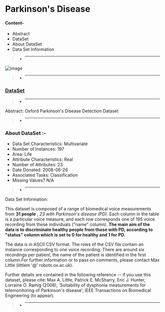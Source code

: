 # Parkinson's Disease

#### Content-
- Abstract
- DataSet
- About DataSet
- Data Set Information

> - ____________________________________________________________________________________________________________________________________________________________________________

![image](https://dementiatoday.net/wp-content/uploads/2020/05/Parkinsons-Disease-Dementi.jpg)

> - ____________________________________________________________________________________________________________________________________________________________________________

### [DataSet](https://www.kaggle.com/nidaguler/parkinsons-data-set)

> - ____________________________________________________________________________________________________________________________________________________________________________



Abstract: Oxford Parkinson's Disease Detection Dataset

> - ____________________________________________________________________________________________________________________________________________________________________________

### About DataSet :-
- Data Set Characteristics: Multivariate
- Number of Instances: 197
- Area: Life
- Attribute Characteristics: Real
- Number of Attributes: 23
- Date Donated: 2008-06-26
- Associated Tasks: Classification
- Missing Values? N/A

> - ____________________________________________________________________________________________________________________________________________________________________________


Data Set Information:

This dataset is composed of a range of biomedical voice measurements from
**31 people** , *23 with Parkinson's disease (PD)*. Each column in the table is a
particular voice measure, and each row corresponds one of 195 voice
recording from these individuals ("name" column). **The main aim of the data
is to discriminate healthy people from those with PD, according to "status"
column which is set to 0 for healthy and 1 for PD.**

The data is in ASCII CSV format. The rows of the CSV file contain an
instance corresponding to one voice recording. There are around six
recordings per patient, the name of the patient is identified in the first
column.For further information or to pass on comments, please contact Max
Little (littlem '@' robots.ox.ac.uk).

Further details are contained in the following reference -- if you use this
dataset, please cite:
Max A. Little, Patrick E. McSharry, Eric J. Hunter, Lorraine O. Ramig (2008),
'Suitability of dysphonia measurements for telemonitoring of Parkinson's disease',
IEEE Transactions on Biomedical Engineering (to appear).

> - ____________________________________________________________________________________________________________________________________________________________________________








